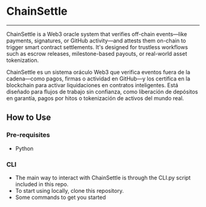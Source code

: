 # ChainSettle
---

ChainSettle is a Web3 oracle system that verifies off-chain events—like payments, signatures, or GitHub activity—and attests them on-chain to trigger smart contract settlements. It's designed for trustless workflows such as escrow releases, milestone-based payouts, or real-world asset tokenization.

ChainSettle es un sistema oráculo Web3 que verifica eventos fuera de la cadena—como pagos, firmas o actividad en GitHub—y los certifica en la blockchain para activar liquidaciones en contratos inteligentes. Está diseñado para flujos de trabajo sin confianza, como liberación de depósitos en garantía, pagos por hitos o tokenización de activos del mundo real.

## How to Use
### Pre-requisites
- Python

### CLI
- The main way to interact with ChainSettle is through the CLI.py script included in this repo.
- To start using locally, clone this repository.
- Some commands to get you started
